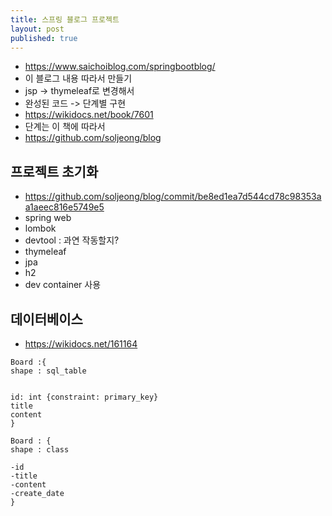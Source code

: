 ```yaml
---
title: 스프링 블로그 프로젝트
layout: post
published: true
---
```

- https://www.saichoiblog.com/springbootblog/
- 이 블로그 내용 따라서 만들기
- jsp -> thymeleaf로 변경해서
- 완성된 코드 -> 단계별 구현
- https://wikidocs.net/book/7601
- 단계는 이 책에 따라서
- https://github.com/soljeong/blog
## 프로젝트 초기화
- https://github.com/soljeong/blog/commit/be8ed1ea7d544cd78c98353aa1aeec816e5749e5
- spring web
- lombok
- devtool : 과연 작동할지?
- thymeleaf
- jpa
- h2
- dev container 사용
## 데이터베이스
- https://wikidocs.net/161164
```d2
Board :{
shape : sql_table


id: int {constraint: primary_key}  
title
content
}
```
```d2
Board : {
shape : class

-id
-title
-content
-create_date
}
```
